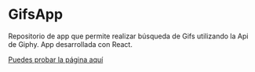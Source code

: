 # GifsApp

Repositorio de app que permite realizar búsqueda de Gifs utilizando la Api de Giphy.
App desarrollada con React.

[Puedes probar la página aquí](https://chalomon.github.io/Gifapp-React/)
